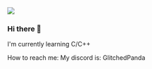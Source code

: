 <img src="https://cdn.discordapp.com/attachments/1023639835484893297/1035183658417537054/Glitched_Panda_Gif.gif"> 

### Hi there 👋

<!--
**GlitchedPanda/GlitchedPanda** is a ✨ _special_ ✨ repository because its `README.md` (this file) appears on your GitHub profile.

Here are some ideas to get you started:

- 🔭 I’m currently working on ...
- 🌱 I’m currently learning ...
- 👯 I’m looking to collaborate on ...
- 🤔 I’m looking for help with ...
- 💬 Ask me about ...
- 📫 How to reach me: ...
- 😄 Pronouns: ...
- ⚡ Fun fact: ...
-->

I'm currently learning C/C++

How to reach me: My discord is: GlitchedPanda
